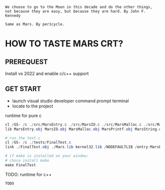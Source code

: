 ```
We choose to go to the Moon in this decade and do the other things, not because they are easy, but because they are hard. By John F. Kennedy

Same as Mars. By per1cycle.
```

# HOW TO TASTE MARS CRT?

## PREREQUEST
Install vs 2022 and enable c/c++ support

## GET START

- launch visual studio developer command prompt terminal 
- locate to the project

runtime for pure c
```powershell
cl /GS- /c ./src/MarsEntry.c ./src/MarsIO.c ./src/MarsMalloc.c ./src/MarsPrintf.c ./src/MarsString.c
lib MarsEntry.obj MarsIO.obj MarsMalloc.obj MarsPrintf.obj MarsString.obj /OUT:Mars.lib

# run the test.c
cl /GS- /c ./tests/FinalTest.c
link ./FinalTest.obj ./Mars.lib kernel32.lib /NODEFAULTLIB /entry:MarsEntry

# if make is installed on your window:
# choco install make
make FinalTest

```

TODO: runtime for c++
```powershell
TODO
```